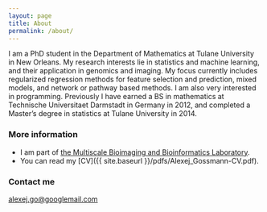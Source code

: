 ```yaml
---
layout: page
title: About
permalink: /about/
---
```


I am a PhD student in the Department of Mathematics at Tulane University in New Orleans. My research interests lie in statistics and machine learning, and their application in genomics and imaging. My focus currently includes regularized regression methods for feature selection and prediction, mixed models, and network or pathway based methods. I am also very interested in programming. Previously I have earned a BS in mathematics at Technische Universitaet Darmstadt in Germany in 2012, and completed a Master’s degree in statistics at Tulane University in 2014. 

### More information

* I am part of [the Multiscale Bioimaging and Bioinformatics Laboratory](http://www.tulane.edu/~wyp/).
* You can read my [CV]({{ site.baseurl }}/pdfs/Alexej_Gossmann-CV.pdf).

### Contact me

[alexej.go@googlemail.com](mailto:alexej.go@googlemail.com)
